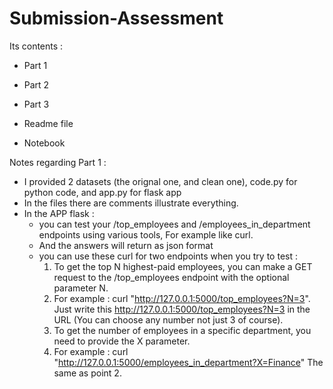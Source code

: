 # Submission-Assessment
Its contents :
* Part 1

* Part 2

* Part 3
* Readme file
* Notebook

Notes regarding Part 1 :
* I provided 2 datasets (the orignal one, and clean one), code.py for python code, and app.py for flask app
* In the files there are comments illustrate everything.
* In the APP flask :
    * you can test your /top_employees and /employees_in_department endpoints using various tools, For example like curl.
    * And the answers will return as json format
    * you can use these curl for two endpoints when you try to test :
      1. To get the top N highest-paid employees, you can make a GET request to the /top_employees endpoint with the optional parameter N.
      2. For example : curl "http://127.0.0.1:5000/top_employees?N=3".  Just write this http://127.0.0.1:5000/top_employees?N=3 in the URL (You can choose any number not just 3 of course).
      3. To get the number of employees in a specific department, you need to provide the X parameter.
      4. For example : curl "http://127.0.0.1:5000/employees_in_department?X=Finance"  The same as point 2.
         
